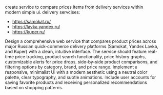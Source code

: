 create service to compare prices items from delivery services within modern simple ui.
delivery servcises:
- https://samokat.ru/
- https://lavka.yandex.ru/
- https://kuper.ru/


Design a comprehensive web service that compares product prices across major Russian quick-commerce delivery platforms (Samokat, Yandex Lavka, and Kuper) with a clean, intuitive interface. The service should feature real-time price tracking, product search functionality, price history graphs, customizable alerts for price drops, side-by-side product comparisons, and filtering options by category, brand, and price range. Implement a responsive, minimalist UI with a modern aesthetic using a neutral color palette, clear typography, and subtle animations. Include user accounts for saving favorite products and receiving personalized recommendations based on shopping patterns.